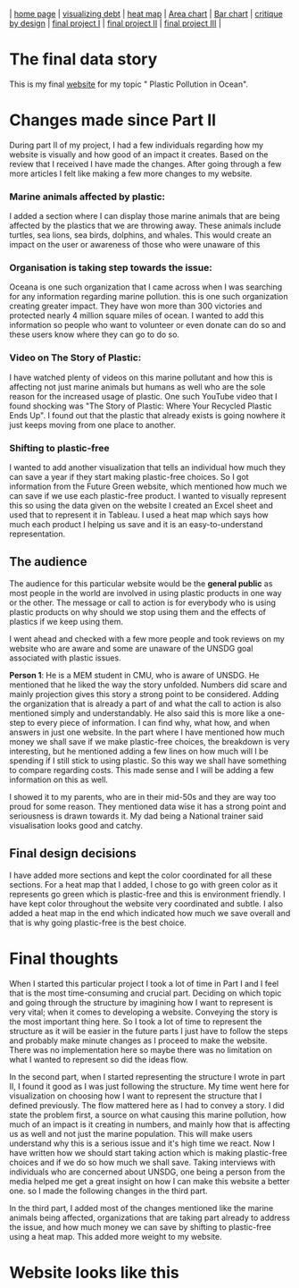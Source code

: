 | [home page](https://varshithams.github.io/portfolio/) | [visualizing debt](visualizing-government-debt) |  [heat map](heat-map) | [Area chart](area-chart) | [Bar chart](bar-chart) | [critique by design](critique-by-design) | [final project I](final-project-part-one) | [final project II](final-project-part-two) | [final project III](final-project-part-three) |

# The final data story
This is my final [website](https://carnegiemellon.shorthandstories.com/vms/plastic-pollution-in-ocean/index.html) for my topic " Plastic Pollution in Ocean".


# Changes made since Part II
During part II of my project, I had a few individuals regarding how my website is visually and how good of an impact it creates. Based on the review that I received I have made the changes. After going through a few more articles I felt like making a few more changes to my website.

### Marine animals affected by plastic:
I added a section where I can display those marine animals that are being affected by the plastics that we are throwing away. These animals include turtles, sea lions, sea birds, dolphins, and whales. This would create an impact on the user or awareness of those who were unaware of this

### Organisation is taking step towards the issue:
Oceana is one such organization that I came across when I was searching for any information regarding marine pollution. this is one such organization creating greater impact. They have won more than 300 victories and protected nearly 4 million square miles of ocean. I wanted to add this information so people who want to volunteer or even donate can do so and these users know where they can go to do so.

### Video on The Story of Plastic: 
I have watched plenty of videos on this marine pollutant and how this is affecting not just marine animals but humans as well who are the sole reason for the increased usage of plastic. One such YouTube video that I found shocking was "The Story of Plastic: Where Your Recycled Plastic Ends Up". I found out that the plastic that already exists is going nowhere it just keeps moving from one place to another. 

### Shifting to plastic-free
I wanted to add another visualization that tells an individual how much they can save a year if they start making plastic-free choices. So I got information from the Future Green website, which mentioned how much we can save if we use each plastic-free product. I wanted to visually represent this so using the data given on the website I created an Excel sheet and used that to represent it in Tableau. I used a heat map which says how much each product I helping us save and it is an easy-to-understand representation.


## The audience
The audience for this particular website would be the **general public** as most people in the world are involved in using plastic products in one way or the other. The message or call to action is for everybody who is using plastic products on why should we stop using them and the effects of plastics if we keep using them.

I went ahead and checked with a few more people and took reviews on my website who are aware and some are unaware of the UNSDG goal associated with plastic issues.

**Person 1**: He is a MEM student in CMU, who is aware of UNSDG. 
He mentioned that he liked the way the story unfolded. Numbers did scare and mainly projection gives this story a strong point to be considered. Adding the organization that is already a part of and what the call to action is also mentioned simply and understandably. He also said this is more like a one-step to every piece of information. I can find why, what how, and when answers in just one website. In the part where I have mentioned how much money we shall save if we make plastic-free choices, the breakdown is very interesting, but he mentioned adding a few lines on how much will I be spending if I still stick to using plastic. So this way we shall have something to compare regarding costs. This made sense and I will be adding a few information on this as well.

I showed it to my parents, who are in their mid-50s and they are way too proud for some reason. They mentioned data wise it has a strong point and seriousness is drawn towards it. My dad being a National trainer said visualisation looks good and catchy. 


## Final design decisions
I have added more sections and kept the color coordinated for all these sections. For a heat map that I added, I chose to go with green color as it represents go green which is plastic-free and this is environment friendly. I have kept color throughout the website very coordinated and subtle. I also added a heat map in the end which indicated how much we save overall and that is why going plastic-free is the best choice. 


# Final thoughts

When I started this particular project I took a lot of time in Part I and I feel that is the most time-consuming and crucial part. Deciding on which topic and going through the structure by imagining how I want to represent is very vital; when it comes to developing a website. Conveying the story is the most important thing here. So I took a lot of time to represent the structure as it will be easier in the future parts I just have to follow the steps and probably make minute changes as I proceed to make the website. There was no implementation here so maybe there was no limitation on what I wanted to represent so did the ideas flow.

In the second part, when I started representing the structure I wrote in part II, I found it good as I was just following the structure. My time went here for visualization on choosing how I want to represent the structure that I defined previously. The flow mattered here as I had to convey a story. I did state the problem first, a source on what causing this marine pollution, how much of an impact is it creating in numbers, and mainly how that is affecting us as well and not just the marine population. This will make users understand why this is a serious issue and it's high time we react. Now I have written how we should start taking action which is making plastic-free choices and if we do so how much we shall save. 
Taking interviews with individuals who are concerned about UNSDG, one being a person from the media helped me get a great insight on how I can make this website a better one. so I made the following changes in the third part.

In the third part, I added most of the changes mentioned like the marine animals being affected, organizations that are taking part already to address the issue, and how much money we can save by shifting to plastic-free using a heat map. This added more weight to my website.

# Website looks like this
<script src="https://carnegiemellon.shorthandstories.com/vms/plastic-pollution-in-ocean/embed.js"></script>
